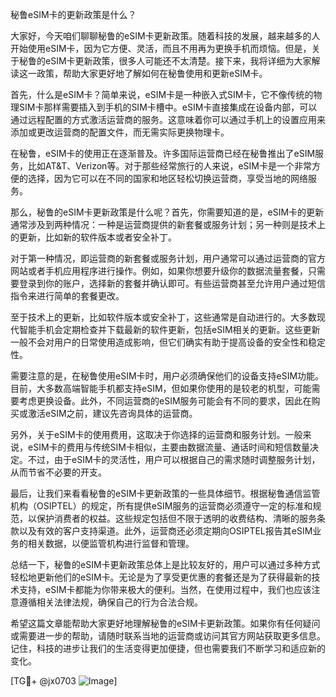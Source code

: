 秘鲁eSIM卡的更新政策是什么？

大家好，今天咱们聊聊秘鲁的eSIM卡更新政策。随着科技的发展，越来越多的人开始使用eSIM卡，因为它方便、灵活，而且不用再为更换手机而烦恼。但是，关于秘鲁的eSIM卡更新政策，很多人可能还不太清楚。接下来，我将详细为大家解读这一政策，帮助大家更好地了解如何在秘鲁使用和更新eSIM卡。

首先，什么是eSIM卡？简单来说，eSIM卡是一种嵌入式SIM卡，它不像传统的物理SIM卡那样需要插入到手机的SIM卡槽中。eSIM卡直接集成在设备内部，可以通过远程配置的方式激活运营商的服务。这意味着你可以通过手机上的设置应用来添加或更改运营商的配置文件，而无需实际更换物理卡。

在秘鲁，eSIM卡的使用正在逐渐普及。许多国际运营商已经在秘鲁推出了eSIM服务，比如AT&T、Verizon等。对于那些经常旅行的人来说，eSIM卡是一个非常方便的选择，因为它可以在不同的国家和地区轻松切换运营商，享受当地的网络服务。

那么，秘鲁的eSIM卡更新政策是什么呢？首先，你需要知道的是，eSIM卡的更新通常涉及到两种情况：一种是运营商提供的新套餐或服务计划；另一种则是技术上的更新，比如新的软件版本或者安全补丁。

对于第一种情况，即运营商的新套餐或服务计划，用户通常可以通过运营商的官方网站或者手机应用程序进行操作。例如，如果你想要升级你的数据流量套餐，只需要登录到你的账户，选择新的套餐并确认即可。有些运营商甚至允许用户通过短信指令来进行简单的套餐更改。

至于技术上的更新，比如软件版本或安全补丁，这些通常是自动进行的。大多数现代智能手机会定期检查并下载最新的软件更新，包括eSIM相关的更新。这些更新一般不会对用户的日常使用造成影响，但它们确实有助于提高设备的安全性和稳定性。

需要注意的是，在秘鲁使用eSIM卡时，用户必须确保他们的设备支持eSIM功能。目前，大多数高端智能手机都支持eSIM，但如果你使用的是较老的机型，可能需要考虑更换设备。此外，不同运营商的eSIM服务可能会有不同的要求，因此在购买或激活eSIM之前，建议先咨询具体的运营商。

另外，关于eSIM卡的使用费用，这取决于你选择的运营商和服务计划。一般来说，eSIM卡的费用与传统SIM卡相似，主要由数据流量、通话时间和短信数量决定。不过，由于eSIM卡的灵活性，用户可以根据自己的需求随时调整服务计划，从而节省不必要的开支。

最后，让我们来看看秘鲁的eSIM卡更新政策的一些具体细节。根据秘鲁通信监管机构（OSIPTEL）的规定，所有提供eSIM服务的运营商必须遵守一定的标准和规范，以保护消费者的权益。这些规定包括但不限于透明的收费结构、清晰的服务条款以及有效的客户支持渠道。此外，运营商还必须定期向OSIPTEL报告其eSIM业务的相关数据，以便监管机构进行监督和管理。

总结一下，秘鲁的eSIM卡更新政策总体上是比较友好的，用户可以通过多种方式轻松地更新他们的eSIM卡。无论是为了享受更优惠的套餐还是为了获得最新的技术支持，eSIM卡都能为你带来极大的便利。当然，在使用过程中，我们也应该注意遵循相关法律法规，确保自己的行为合法合规。

希望这篇文章能帮助大家更好地理解秘鲁的eSIM卡更新政策。如果你有任何疑问或需要进一步的帮助，请随时联系当地的运营商或访问其官方网站获取更多信息。记住，科技的进步让我们的生活变得更加便捷，但也需要我们不断学习和适应新的变化。

[TG💪+ @jx0703 ![Image](https://github.com/user-attachments/assets/dbca1d08-cadb-493c-b0ec-ad6f7a83f270)]